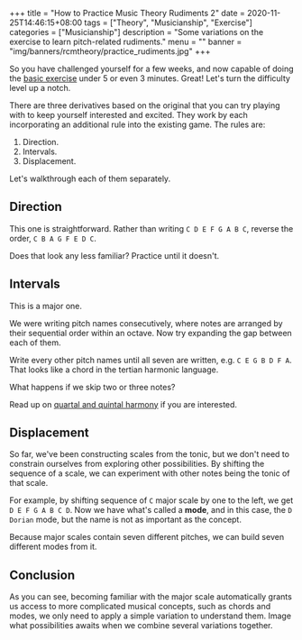 +++
title = "How to Practice Music Theory Rudiments 2"
date = 2020-11-25T14:46:15+08:00
tags = ["Theory", "Musicianship", "Exercise"]
categories = ["Musicianship"]
description = "Some variations on the exercise to learn pitch-related rudiments."
menu = ""
banner = "img/banners/rcmtheory/practice_rudiments.jpg"
+++

So you have challenged yourself for a few weeks, and now capable of doing the [basic exercise](./how-to-practice-music-theory-rudiments) under 5 or even 3 minutes.
Great!
Let's turn the difficulty level up a notch.

There are three derivatives based on the original that you can try playing with to keep yourself interested and excited.
They work by each incorporating an additional rule into the existing game.
The rules are:

1. Direction.
2. Intervals.
3. Displacement.

Let's walkthrough each of them separately.

## Direction

This one is straightforward.
Rather than writing `C D E F G A B C`, reverse the order, `C B A G F E D C`.

Does that look any less familiar?
Practice until it doesn't.

## Intervals

This is a major one.

We were writing pitch names consecutively, where notes are arranged by their sequential order within an octave.
Now try expanding the gap between each of them.

Write every other pitch names until all seven are written, e.g. `C E G B D F A`.
That looks like a chord in the tertian harmonic language.

What happens if we skip two or three notes?

Read up on [quartal and quintal harmony](https://en.wikipedia.org/wiki/Quartal_and_quintal_harmony) if you are interested.

## Displacement

So far, we've been constructing scales from the tonic, but we don't need to constrain ourselves from exploring other possibilities.
By shifting the sequence of a scale, we can experiment with other notes being the tonic of that scale.

For example, by shifting sequence of `C` major scale by one to the left, we get `D E F G A B C D`.
Now we have what's called a **mode**, and in this case, the `D Dorian` mode, but the name is not as important as the concept.

Because major scales contain seven different pitches, we can build seven different modes from it.

## Conclusion

As you can see, becoming familiar with the major scale automatically grants us access to more complicated musical concepts, such as chords and modes,  we only need to apply a simple variation to understand them.
Image what possibilities awaits when we combine several variations together.

